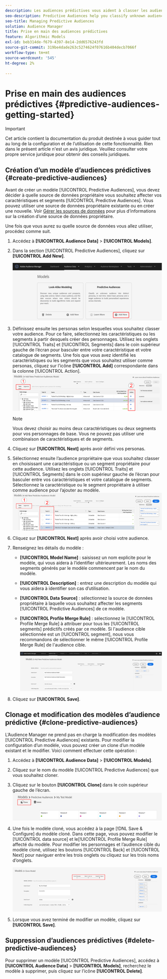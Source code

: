 ```yaml
---
description: Les audiences prédictives vous aident à classer les audiences inconnues en personas distinctes en temps réel à l’aide de la science des données.
seo-description: Predictive Audiences help you classify unknown audiences into distinct personas in real-time, using data science.
seo-title: Managing Predictive Audiences
solution: Audience Manager
title: Prise en main des audiences prédictives
feature: Algorithmic Models
exl-id: beb314de-f679-4397-8e14-2dd6576243fd
source-git-commit: 319be4dade263c5274624f07616b404decb7066f
workflow-type: tm+mt
source-wordcount: '545'
ht-degree: 2%

---
```


# Prise en main des audiences prédictives {#predictive-audiences-getting-started}

>[!IMPORTANT]
>Cet article contient la documentation du produit destinée à vous guider tout au long de la configuration et de l’utilisation de cette fonctionnalité. Rien dans le présent article n&#39;est un avis juridique. Veuillez consulter votre propre service juridique pour obtenir des conseils juridiques.

## Création d’un modèle d’audiences prédictives {#create-predictive-audiences}

Avant de créer un modèle [!UICONTROL Predictive Audiences], vous devez décider à quelle source de données propriétaire vous souhaitez affecter vos caractéristiques et segments [!UICONTROL Predictive Audiences]. Vous pouvez utiliser une source de données propriétaire existante ou en créer une nouvelle. Voir [Gérer les sources de données](https://experienceleague.adobe.com/docs/audience-manager/user-guide/features/data-sources/manage-datasources.html?lang=fr) pour plus d’informations sur la création d’une source de données propriétaire.

Une fois que vous aurez su quelle source de données vous allez utiliser, procédez comme suit.

1. Accédez à **[!UICONTROL Audience Data]** > **[!UICONTROL Models]**.
1. Dans la section [!UICONTROL Predictive Audiences], cliquez sur **[!UICONTROL Add New]**.

   ![smart-persona-add](assets/predictive-audiences-add.png)

1. Définissez ensuite les personas selon lesquelles vous souhaitez classer votre audience. Pour ce faire, sélectionnez les caractéristiques ou les segments à partir desquels créer des personnages. Utilisez les onglets [!UICONTROL Traits] et [!UICONTROL Segments] dans le coin supérieur gauche de l’écran pour basculer entre votre caractéristique et votre catalogue de segments. Une fois que vous avez identifié les caractéristiques ou les segments que vous souhaitez utiliser comme personas, cliquez sur l’icône **[!UICONTROL Add]** correspondante dans la colonne [!UICONTROL Action].
   ![smart-persona-select-personas](assets/predictive-audiences-persona.png)
   >[!NOTE]
   >Vous devez choisir au moins deux caractéristiques ou deux segments pour vos personnages de base. Vous ne pouvez pas utiliser une combinaison de caractéristiques et de segments.
1. Cliquez sur **[!UICONTROL Next]** après avoir défini vos personas.
1. Sélectionnez ensuite l’audience propriétaire que vous souhaitez classer en choisissant une caractéristique ou un segment propriétaire pour cette audience. Utilisez les onglets [!UICONTROL Traits] et [!UICONTROL Segments] dans le coin supérieur gauche de l’écran pour basculer entre vos caractéristiques et votre catalogue de segments. Sélectionnez la caractéristique ou le segment propriétaire à utiliser comme audience pour l’ajouter au modèle.
   ![smart-persona-select-audience](assets/predictive-audiences-audience.png)
1. Cliquez sur **[!UICONTROL Next]** après avoir choisi votre audience.
1. Renseignez les détails du modèle :
   * **[!UICONTROL Model Name]** : saisissez un nom explicite pour le modèle, qui vous aidera à l’identifier ultérieurement. Les noms des segments générés par le modèle commencent par le nom du modèle.
   * **[!UICONTROL Description]** : entrez une description du modèle qui vous aidera à identifier son cas d’utilisation.
   * **[!UICONTROL Data Source]** : sélectionnez la source de données propriétaire à laquelle vous souhaitez affecter les segments [!UICONTROL Predictive Audiences] de ce modèle.
   * **[!UICONTROL Profile Merge Rule]** : sélectionnez le [!UICONTROL Profile Merge Rule] à attribuer pour tous les [!UICONTROL segments] prédictifs créés par ce modèle. Si l&#39;audience cible sélectionnée est un [!UICONTROL segment], nous vous recommandons de sélectionner le même [!UICONTROL Profile Merge Rule] de l&#39;audience cible.

     ![predictive-audiences-save](assets/predictive-audiences-save.png)
1. Cliquez sur **[!UICONTROL Save]**.

## Clonage et modification des modèles d’audience prédictive {#clone-predictive-audiences}

L’Audience Manager ne prend pas en charge la modification des modèles [!UICONTROL Predictive Audiences] existants. Pour modifier la configuration d’un modèle, vous pouvez créer un clone d’un modèle existant et le modifier. Voici comment effectuer cette opération :

1. Accédez à **[!UICONTROL Audience Data]** > **[!UICONTROL Models]**.
2. Cliquez sur le nom du modèle [!UICONTROL Predictive Audiences] que vous souhaitez cloner.
3. Cliquez sur le bouton **[!UICONTROL Clone]** dans le coin supérieur gauche de l’écran.
   ![predictive-audiences-clone](assets/predictive-audiences-clone.png)
4. Une fois le modèle cloné, vous accédez à la page [!DNL Save & Configure] du modèle cloné. Dans cette page, vous pouvez modifier le [!UICONTROL data source] et le[!UICONTROL Profile Merge Rule] affecté du modèle. Pour modifier les personnages et l’audience cible du modèle cloné, utilisez les boutons [!UICONTROL Back] et [!UICONTROL Next] pour naviguer entre les trois onglets ou cliquez sur les trois noms d’onglets.

   ![predictive-audiences-clone-navigate](assets/predictive-audiences-clone-navigate.png)

5. Lorsque vous avez terminé de modifier un modèle, cliquez sur **[!UICONTROL Save]**.

## Suppression d’audiences prédictives {#delete-predictive-audiences}

Pour supprimer un modèle [!UICONTROL Predictive Audiences], accédez à **[!UICONTROL Audience Data]** > **[!UICONTROL Models]**, recherchez le modèle à supprimer, puis cliquez sur l’icône **[!UICONTROL Delete]**.
